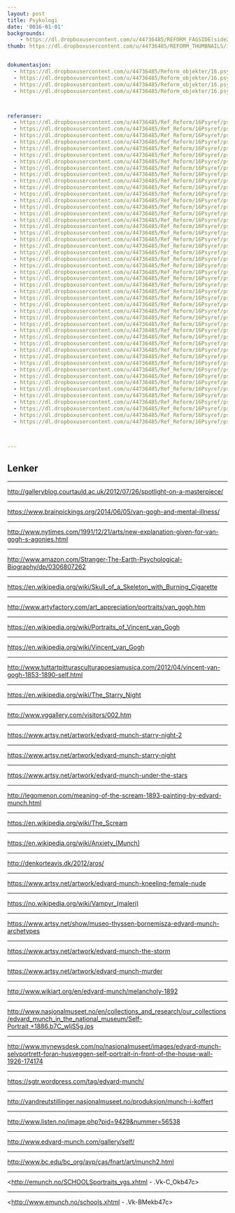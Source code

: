 ```yaml
---
layout: post
title: Psykologi
date: '0016-01-01'
backgrounds:
    - https://dl.dropboxusercontent.com/u/44736485/REFORM_FAGSIDE(side2)/16.Psykologi2m.jpg
thumb: https://dl.dropboxusercontent.com/u/44736485/REFORM_THUMBNAILS/16.Psykologi.jpg


dokumentasjon:
  - https://dl.dropboxusercontent.com/u/44736485/Reform_objekter/16.psyk1.jpg
  - https://dl.dropboxusercontent.com/u/44736485/Reform_objekter/16.psyk2.jpg
  - https://dl.dropboxusercontent.com/u/44736485/Reform_objekter/16.psyk3.jpg
  - https://dl.dropboxusercontent.com/u/44736485/Reform_objekter/16.psyk4.jpg



referanser:
  - https://dl.dropboxusercontent.com/u/44736485/Ref_Reform/16Psyref/psyref01.jpg
  - https://dl.dropboxusercontent.com/u/44736485/Ref_Reform/16Psyref/psyref02.jpg
  - https://dl.dropboxusercontent.com/u/44736485/Ref_Reform/16Psyref/psyref03.jpg
  - https://dl.dropboxusercontent.com/u/44736485/Ref_Reform/16Psyref/psyref04.jpg
  - https://dl.dropboxusercontent.com/u/44736485/Ref_Reform/16Psyref/psyref05.jpg
  - https://dl.dropboxusercontent.com/u/44736485/Ref_Reform/16Psyref/psyref06.jpg
  - https://dl.dropboxusercontent.com/u/44736485/Ref_Reform/16Psyref/psyref07.jpg
  - https://dl.dropboxusercontent.com/u/44736485/Ref_Reform/16Psyref/psyref08.jpg
  - https://dl.dropboxusercontent.com/u/44736485/Ref_Reform/16Psyref/psyref09.jpg
  - https://dl.dropboxusercontent.com/u/44736485/Ref_Reform/16Psyref/psyref10.jpg
  - https://dl.dropboxusercontent.com/u/44736485/Ref_Reform/16Psyref/psyref11.jpg
  - https://dl.dropboxusercontent.com/u/44736485/Ref_Reform/16Psyref/psyref12.jpg
  - https://dl.dropboxusercontent.com/u/44736485/Ref_Reform/16Psyref/psyref13.jpg
  - https://dl.dropboxusercontent.com/u/44736485/Ref_Reform/16Psyref/psyref14.jpg
  - https://dl.dropboxusercontent.com/u/44736485/Ref_Reform/16Psyref/psyref15.jpg
  - https://dl.dropboxusercontent.com/u/44736485/Ref_Reform/16Psyref/psyref16.jpg
  - https://dl.dropboxusercontent.com/u/44736485/Ref_Reform/16Psyref/psyref17.jpg
  - https://dl.dropboxusercontent.com/u/44736485/Ref_Reform/16Psyref/psyref18.jpg
  - https://dl.dropboxusercontent.com/u/44736485/Ref_Reform/16Psyref/psyref19.jpg
  - https://dl.dropboxusercontent.com/u/44736485/Ref_Reform/16Psyref/psyref20.jpg
  - https://dl.dropboxusercontent.com/u/44736485/Ref_Reform/16Psyref/psyref21.jpg
  - https://dl.dropboxusercontent.com/u/44736485/Ref_Reform/16Psyref/psyref22.jpg
  - https://dl.dropboxusercontent.com/u/44736485/Ref_Reform/16Psyref/psyref23.jpg
  - https://dl.dropboxusercontent.com/u/44736485/Ref_Reform/16Psyref/psyref24.jpg
  - https://dl.dropboxusercontent.com/u/44736485/Ref_Reform/16Psyref/psyref25.jpg
  - https://dl.dropboxusercontent.com/u/44736485/Ref_Reform/16Psyref/psyref25b.jpg
  - https://dl.dropboxusercontent.com/u/44736485/Ref_Reform/16Psyref/psyref26.jpg
  - https://dl.dropboxusercontent.com/u/44736485/Ref_Reform/16Psyref/psyref27.jpg
  - https://dl.dropboxusercontent.com/u/44736485/Ref_Reform/16Psyref/psyref27b.jpg
  - https://dl.dropboxusercontent.com/u/44736485/Ref_Reform/16Psyref/psyref28.jpg
  - https://dl.dropboxusercontent.com/u/44736485/Ref_Reform/16Psyref/psyref29.jpg
  - https://dl.dropboxusercontent.com/u/44736485/Ref_Reform/16Psyref/psyref29b.jpg
  - https://dl.dropboxusercontent.com/u/44736485/Ref_Reform/16Psyref/psyref30.jpg
  - https://dl.dropboxusercontent.com/u/44736485/Ref_Reform/16Psyref/psyref31.jpg
  - https://dl.dropboxusercontent.com/u/44736485/Ref_Reform/16Psyref/psyref32.jpg
  - https://dl.dropboxusercontent.com/u/44736485/Ref_Reform/16Psyref/psyref33.jpg
  - https://dl.dropboxusercontent.com/u/44736485/Ref_Reform/16Psyref/psyref34.jpg
  - https://dl.dropboxusercontent.com/u/44736485/Ref_Reform/16Psyref/psyref35.jpg
  - https://dl.dropboxusercontent.com/u/44736485/Ref_Reform/16Psyref/psyref35b.jpg
  - https://dl.dropboxusercontent.com/u/44736485/Ref_Reform/16Psyref/psyref35c.jpg
  - https://dl.dropboxusercontent.com/u/44736485/Ref_Reform/16Psyref/psyref36.jpg
  - https://dl.dropboxusercontent.com/u/44736485/Ref_Reform/16Psyref/psyref37.jpg
  - https://dl.dropboxusercontent.com/u/44736485/Ref_Reform/16Psyref/psyref37b.jpg
  - https://dl.dropboxusercontent.com/u/44736485/Ref_Reform/16Psyref/psyref38.jpg
  - https://dl.dropboxusercontent.com/u/44736485/Ref_Reform/16Psyref/psyref39.jpg
  - https://dl.dropboxusercontent.com/u/44736485/Ref_Reform/16Psyref/psyref40.jpg
  - https://dl.dropboxusercontent.com/u/44736485/Ref_Reform/16Psyref/psyref41.jpg



---
```



## Lenker

* * *
<http://galleryblog.courtauld.ac.uk/2012/07/26/spotlight-on-a-masterpiece/>

* * *
<https://www.brainpickings.org/2014/06/05/van-gogh-and-mental-illness/>

* * *
<http://www.nytimes.com/1991/12/21/arts/new-explanation-given-for-van-gogh-s-agonies.html>

* * *
<http://www.amazon.com/Stranger-The-Earth-Psychological-Biography/dp/0306807262>

* * *
<https://en.wikipedia.org/wiki/Skull_of_a_Skeleton_with_Burning_Cigarette>

* * *
<http://www.artyfactory.com/art_appreciation/portraits/van_gogh.htm>

* * *
<https://en.wikipedia.org/wiki/Portraits_of_Vincent_van_Gogh>

* * *
<https://en.wikipedia.org/wiki/Vincent_van_Gogh>

* * *
<http://www.tuttartpitturasculturapoesiamusica.com/2012/04/vincent-van-gogh-1853-1890-self.html>

* * *
<https://en.wikipedia.org/wiki/The_Starry_Night>

* * *
<http://www.vggallery.com/visitors/002.htm>

* * *
<https://www.artsy.net/artwork/edvard-munch-starry-night-2>

* * *
<https://www.artsy.net/artwork/edvard-munch-starry-night>

* * *
<https://www.artsy.net/artwork/edvard-munch-under-the-stars>

* * *
<http://legomenon.com/meaning-of-the-scream-1893-painting-by-edvard-munch.html>

* * *
<https://en.wikipedia.org/wiki/The_Scream>

* * *
<https://en.wikipedia.org/wiki/Anxiety_(Munch)>

* * *
<http://denkorteavis.dk/2012/aros/>

* * *
<https://www.artsy.net/artwork/edvard-munch-kneeling-female-nude>

* * *
<https://no.wikipedia.org/wiki/Vampyr_(maleri)>

* * *
<https://www.artsy.net/show/museo-thyssen-bornemisza-edvard-munch-archetypes>

* * *
<https://www.artsy.net/artwork/edvard-munch-the-storm>

* * *
<https://www.artsy.net/artwork/edvard-munch-murder>

* * *
<http://www.wikiart.org/en/edvard-munch/melancholy-1892>

* * *
<http://www.nasjonalmuseet.no/en/collections_and_research/our_collections/edvard_munch_in_the_national_museum/Self-Portrait,+1886.b7C_wljS5g.ips>

* * *
<http://www.mynewsdesk.com/no/nasjonalmuseet/images/edvard-munch-selvportrett-foran-husveggen-self-portrait-in-front-of-the-house-wall-1926-174174>

* * *
<https://sgtr.wordpress.com/tag/edvard-munch/>

* * *
<http://vandreutstillinger.nasjonalmuseet.no/produksjon/munch-i-koffert>

* * *
<http://www.listen.no/image.php?pid=9429&nummer=56538>

* * *
<http://www.edvard-munch.com/gallery/self/>

* * *
<http://www.bc.edu/bc_org/avp/cas/fnart/art/munch2.html>

* * *
<http://emunch.no/SCHOOLSportraits_vgs.xhtml - .Vk-C_Okb47c>

* * *
<http://www.emunch.no/schools.xhtml - .Vk-BMekb47c>

